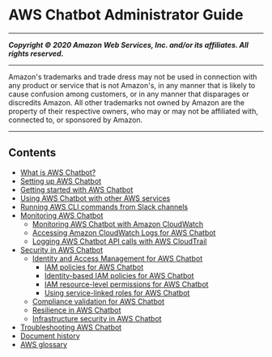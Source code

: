 # AWS Chatbot Administrator Guide

-----
*****Copyright &copy; 2020 Amazon Web Services, Inc. and/or its affiliates. All rights reserved.*****

-----
Amazon's trademarks and trade dress may not be used in 
     connection with any product or service that is not Amazon's, 
     in any manner that is likely to cause confusion among customers, 
     or in any manner that disparages or discredits Amazon. All other 
     trademarks not owned by Amazon are the property of their respective
     owners, who may or may not be affiliated with, connected to, or 
     sponsored by Amazon.

-----
## Contents
+ [What is AWS Chatbot?](what-is.md)
+ [Setting up AWS Chatbot](setting-up.md)
+ [Getting started with AWS Chatbot](getting-started.md)
+ [Using AWS Chatbot with other AWS services](related-services.md)
+ [Running AWS CLI commands from Slack channels](chatbot-cli-commands.md)
+ [Monitoring AWS Chatbot](monitoring-chatbot.md)
   + [Monitoring AWS Chatbot with Amazon CloudWatch](monitoring-cloudwatch.md)
   + [Accessing Amazon CloudWatch Logs for AWS Chatbot](cloudwatch-logs.md)
   + [Logging AWS Chatbot API calls with AWS CloudTrail](logging-using-cloudtrail.md)
+ [Security in AWS Chatbot](security.md)
   + [Identity and Access Management for AWS Chatbot](security-iam.md)
      + [IAM policies for AWS Chatbot](chatbot-iam-policies.md)
      + [Identity-based IAM policies for AWS Chatbot](security_iam_service-with-iam-id-based-policies.md)
      + [IAM resource-level permissions for AWS Chatbot](security_iam_service-with-iam-resource-based-policies.md)
      + [Using service-linked roles for AWS Chatbot](using-service-linked-roles.md)
   + [Compliance validation for AWS Chatbot](chatbot-compliance.md)
   + [Resilience in AWS Chatbot](disaster-recovery-resiliency.md)
   + [Infrastructure security in AWS Chatbot](infrastructure-security.md)
+ [Troubleshooting AWS Chatbot](chatbot-troubleshooting.md)
+ [Document history](doc-history.md)
+ [AWS glossary](glossary.md)